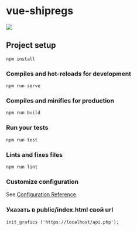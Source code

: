 # vue-shipregs


<img src="https://psv4.userapi.com/c848436/u40778210/docs/d10/82366b73d4ee/shipregs.gif"/>

## Project setup
```
npm install
```

### Compiles and hot-reloads for development
```
npm run serve
```

### Compiles and minifies for production
```
npm run build
```

### Run your tests
```
npm run test
```

### Lints and fixes files
```
npm run lint
```

### Customize configuration
See [Configuration Reference](https://cli.vuejs.org/config/).

### Указать в public/index.html свой url 
```
init_grafics ('https://localhost/api.php');
```
